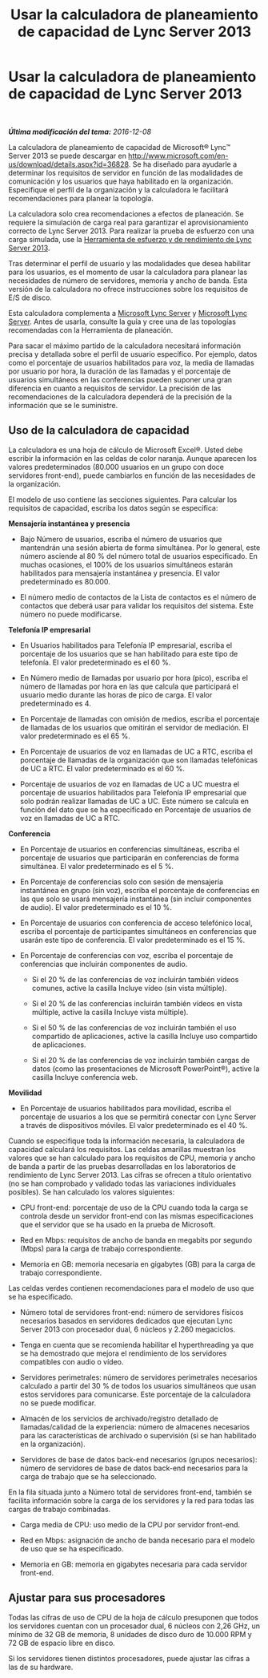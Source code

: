 ﻿---
title: Usar la calculadora de planeamiento de capacidad de Lync Server 2013
TOCTitle: Usar la calculadora de planeamiento de capacidad de Lync Server 2013
ms:assetid: e86c1f05-1393-408a-9549-6001572ec50d
ms:mtpsurl: https://technet.microsoft.com/es-es/library/Dn362852(v=OCS.15)
ms:contentKeyID: 56271367
ms.date: 01/07/2017
mtps_version: v=OCS.15
ms.translationtype: HT
---

# Usar la calculadora de planeamiento de capacidad de Lync Server 2013

 

_**Última modificación del tema:** 2016-12-08_

La calculadora de planeamiento de capacidad de Microsoft® Lync™ Server 2013 se puede descargar en <http://www.microsoft.com/en-us/download/details.aspx?id=36828>. Se ha diseñado para ayudarle a determinar los requisitos de servidor en función de las modalidades de comunicación y los usuarios que haya habilitado en la organización. Especifique el perfil de la organización y la calculadora le facilitará recomendaciones para planear la topología.

La calculadora solo crea recomendaciones a efectos de planeación. Se requiere la simulación de carga real para garantizar el aprovisionamiento correcto de Lync Server 2013. Para realizar la prueba de esfuerzo con una carga simulada, use la [Herramienta de esfuerzo y de rendimiento de Lync Server 2013](http://go.microsoft.com/fwlink/?linkid=282724).

Tras determinar el perfil de usuario y las modalidades que desea habilitar para los usuarios, es el momento de usar la calculadora para planear las necesidades de número de servidores, memoria y ancho de banda. Esta versión de la calculadora no ofrece instrucciones sobre los requisitos de E/S de disco.

Esta calculadora complementa a [Microsoft Lync Server](http://go.microsoft.com/fwlink/?linkid=282725) y [Microsoft Lync Server](lync-server-2013-planning.md). Antes de usarla, consulte la guía y cree una de las topologías recomendadas con la Herramienta de planeación.

Para sacar el máximo partido de la calculadora necesitará información precisa y detallada sobre el perfil de usuario específico. Por ejemplo, datos como el porcentaje de usuarios habilitados para voz, la media de llamadas por usuario por hora, la duración de las llamadas y el porcentaje de usuarios simultáneos en las conferencias pueden suponer una gran diferencia en cuanto a requisitos de servidor. La precisión de las recomendaciones de la calculadora dependerá de la precisión de la información que se le suministre.

## Uso de la calculadora de capacidad

La calculadora es una hoja de cálculo de Microsoft Excel®. Usted debe escribir la información en las celdas de color naranja. Aunque aparecen los valores predeterminados (80.000 usuarios en un grupo con doce servidores front-end), puede cambiarlos en función de las necesidades de la organización.

El modelo de uso contiene las secciones siguientes. Para calcular los requisitos de capacidad, escriba los datos según se especifica:

**Mensajería instantánea y presencia**

  - Bajo Número de usuarios, escriba el número de usuarios que mantendrán una sesión abierta de forma simultánea. Por lo general, este número asciende al 80 % del número total de usuarios especificado. En muchas ocasiones, el 100% de los usuarios simultáneos estarán habilitados para mensajería instantánea y presencia. El valor predeterminado es 80.000.

  - El número medio de contactos de la Lista de contactos es el número de contactos que deberá usar para validar los requisitos del sistema. Este número no puede modificarse.

**Telefonía IP empresarial**

  - En Usuarios habilitados para Telefonía IP empresarial, escriba el porcentaje de los usuarios que se han habilitado para este tipo de telefonía. El valor predeterminado es el 60 %.

  - En Número medio de llamadas por usuario por hora (pico), escriba el número de llamadas por hora en las que calcula que participará el usuario medio durante las horas de pico de carga. El valor predeterminado es 4.

  - En Porcentaje de llamadas con omisión de medios, escriba el porcentaje de llamadas de los usuarios que omitirán el servidor de mediación. El valor predeterminado es el 65 %.

  - En Porcentaje de usuarios de voz en llamadas de UC a RTC, escriba el porcentaje de llamadas de la organización que son llamadas telefónicas de UC a RTC. El valor predeterminado es el 60 %.

  - Porcentaje de usuarios de voz en llamadas de UC a UC muestra el porcentaje de usuarios habilitados para Telefonía IP empresarial que solo podrán realizar llamadas de UC a UC. Este número se calcula en función del dato que se ha especificado en Porcentaje de usuarios de voz en llamadas de UC a RTC.

**Conferencia**

  - En Porcentaje de usuarios en conferencias simultáneas, escriba el porcentaje de usuarios que participarán en conferencias de forma simultánea. El valor predeterminado es el 5 %.

  - En Porcentaje de conferencias solo con sesión de mensajería instantánea en grupo (sin voz), escriba el porcentaje de conferencias en las que solo se usará mensajería instantánea (sin incluir componentes de audio). El valor predeterminado es el 10 %.

  - En Porcentaje de usuarios con conferencia de acceso telefónico local, escriba el porcentaje de participantes simultáneos en conferencias que usarán este tipo de conferencia. El valor predeterminado es el 15 %.

  - En Porcentaje de conferencias con voz, escriba el porcentaje de conferencias que incluirán componentes de audio.
    
      - Si el 20 % de las conferencias de voz incluirán también vídeos comunes, active la casilla Incluye vídeo (sin vista múltiple).
    
      - Si el 20 % de las conferencias incluirán también vídeos en vista múltiple, active la casilla Incluye vista múltiple).
    
      - Si el 50 % de las conferencias de voz incluirán también el uso compartido de aplicaciones, active la casilla Incluye uso compartido de aplicaciones.
    
      - Si el 20 % de las conferencias de voz incluirán también cargas de datos (como las presentaciones de Microsoft PowerPoint®), active la casilla Incluye conferencia web.

**Movilidad**

  - En Porcentaje de usuarios habilitados para movilidad, escriba el porcentaje de usuarios a los que se permitirá conectar con Lync Server a través de dispositivos móviles. El valor predeterminado es el 40 %.

Cuando se especifique toda la información necesaria, la calculadora de capacidad calculará los requisitos. Las celdas amarillas muestran los valores que se han calculado para los requisitos de CPU, memoria y ancho de banda a partir de las pruebas desarrolladas en los laboratorios de rendimiento de Lync Server 2013. Las cifras se ofrecen a título orientativo (no se han comprobado y validado todas las variaciones individuales posibles). Se han calculado los valores siguientes:

  - CPU front-end: porcentaje de uso de la CPU cuando toda la carga se controla desde un servidor front-end con las mismas especificaciones que el servidor que se ha usado en la prueba de Microsoft.

  - Red en Mbps: requisitos de ancho de banda en megabits por segundo (Mbps) para la carga de trabajo correspondiente.

  - Memoria en GB: memoria necesaria en gigabytes (GB) para la carga de trabajo correspondiente.

Las celdas verdes contienen recomendaciones para el modelo de uso que se ha especificado.

  - Número total de servidores front-end: número de servidores físicos necesarios basados en servidores dedicados que ejecutan Lync Server 2013 con procesador dual, 6 núcleos y 2.260 megaciclos.

  - Tenga en cuenta que se recomienda habilitar el hyperthreading ya que se ha demostrado que mejora el rendimiento de los servidores compatibles con audio o vídeo.

  - Servidores perimetrales: número de servidores perimetrales necesarios calculado a partir del 30 % de todos los usuarios simultáneos que usan estos servidores para comunicarse. Este porcentaje de la calculadora no se puede modificar.

  - Almacén de los servicios de archivado/registro detallado de llamadas/calidad de la experiencia: número de almacenes necesarios para las características de archivado o supervisión (si se han habilitado en la organización).

  - Servidores de base de datos back-end necesarios (grupos necesarios): número de servidores de base de datos back-end necesarios para la carga de trabajo que se ha seleccionado.

En la fila situada junto a Número total de servidores front-end, también se facilita información sobre la carga de los servidores y la red para todas las cargas de trabajo combinadas.

  - Carga media de CPU: uso medio de la CPU por servidor front-end.

  - Red en Mbps: asignación de ancho de banda necesario para el modelo de uso que se ha especificado.

  - Memoria en GB: memoria en gigabytes necesaria para cada servidor front-end.

## Ajustar para sus procesadores

Todas las cifras de uso de CPU de la hoja de cálculo presuponen que todos los servidores cuentan con un procesador dual, 6 núcleos con 2,26 GHz, un mínimo de 32 GB de memoria, 8 unidades de disco duro de 10.000 RPM y 72 GB de espacio libre en disco.

Si los servidores tienen distintos procesadores, puede ajustar las cifras a las de su hardware.


